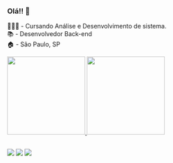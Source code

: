 ### Olá!! 👋 

👨🏻‍🎓 - Cursando Análise e Desenvolvimento de sistema. <br>
📚 - Desenvolvedor Back-end <br>
🏠    -     São Paulo, SP <BR>

<div>
  <a href="https://github.com/CaiqueRodrigues98">
  <img height="180em" src="https://github-readme-stats.vercel.app/api?username=caiqueRodrigues&show_icons=true&theme=dark&include_all_commits=true&count_private=true"/>
  <img height="180em" src="https://github-readme-stats.vercel.app/api/top-langs/?username=caique&layout=compact&langs_count=7&theme=dark"/>
</div>
  
  ##
  
  <div> 
 <a href="https://www.linkedin.com/in/caique-rodrigues-30a0b31a8/" target="_blank"><img src="https://img.shields.io/badge/-LinkedIn-%230077B5?style=for-the-badge&logo=linkedin&logoColor=white" target="_blank"></a> 
 <a href = "mailto:caiquerodrigues120@gmail.com"><img src="https://img.shields.io/badge/-Gmail-%23333?style=for-the-badge&logo=gmail&logoColor=white" target="_blank"></a>
 <a href="https://instagram.com/caique.rodris" target="_blank"><img src="https://img.shields.io/badge/-Instagram-%23E4405F?style=for-the-badge&logo=instagram&logoColor=white" target="_blank"></a>
  </div>
